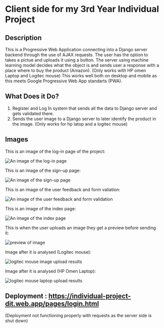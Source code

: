 # Client side for my 3rd Year Individual Project

## Description
This is a Progressive Web Application connecting into a Django server backend through the use of AJAX requests.
The user has the option to takes a pictue and uploads it using a button. The server using machine learning model decides what the object is and sends user a response with a place where to buy the product (Amazon). (Only works with HP omen Laptop and Logitec mouse)
This works well both on desktop and mobile as this meets Google Progressive Web App standarts (PWA).

## What Does it Do?
1. Register and Log In system that sends all the data to Django server and gets validated there.
2. Sends the user image to a Django server to later identify the product in the image. (Only works for hp latop and a logitec mouse)

## Images
This is an image of the log-in page of the project:

![An image of the log-in page](/Images/login.png)

This is an image of the sign-up page:

![An image of the sign-up page](/Images/signup.png)

This is an image of the user feedback and form valiation:

![An image of the user feedback and form validation](/Images/wrongdetails.png)

This is an image of the index page:

![An image of the index page](/Images/index.png)

This is when the user uploads an image they get a preview before sending it:

![preview of image](/Images/preview.png)

Image after it is analysed (Logitec mouse):

![logitec mouse image upload results](/Images/detected.png)

Image after it is analysed (HP Omen Laptop):

![logitec mouse laptop upload results](/Images/detected2.png)

## Deployment : https://individual-project-dit.web.app/pages/login.html
(Deployment not functioning properly with requests as the server side is shut down)
